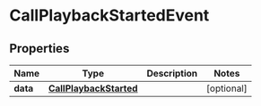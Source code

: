 

# CallPlaybackStartedEvent


## Properties

Name | Type | Description | Notes
------------ | ------------- | ------------- | -------------
**data** | [**CallPlaybackStarted**](CallPlaybackStarted.md) |  |  [optional]



